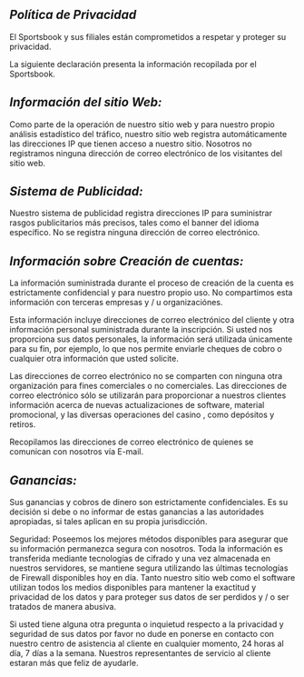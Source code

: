 ## *Política de Privacidad*
El Sportsbook y sus filiales están comprometidos a respetar y proteger su privacidad.

La siguiente declaración presenta la información recopilada por el Sportsbook.

## *Información del sitio Web:*

Como parte de la operación de nuestro sitio web y para nuestro propio análisis estadístico del tráfico, nuestro sitio web registra automáticamente las direcciones IP que tienen acceso a nuestro sitio. Nosotros no registramos ninguna dirección de correo electrónico de los visitantes del sitio web.

## *Sistema de Publicidad:*
Nuestro sistema de publicidad registra direcciones IP para suministrar rasgos publicitarios más precisos, tales como el banner del idioma específico. No se registra ninguna dirección de correo electrónico.

## *Información sobre Creación de cuentas:*
La información suministrada durante el proceso de creación de la cuenta es estrictamente confidencial y para nuestro propio uso. No compartimos esta información con terceras empresas y / u organizaciónes.

Esta información incluye direcciones de correo electrónico del cliente y otra información personal suministrada durante la inscripción. Si usted nos proporciona sus datos personales, la información será utilizada únicamente para su fin, por ejemplo, lo que nos permite enviarle cheques de cobro o cualquier otra información que usted solicite.

Las direcciones de correo electrónico no se comparten con ninguna otra organización para fines comerciales o no comerciales. Las direcciones de correo electrónico sólo se utilizarán para proporcionar a nuestros clientes información acerca de nuevas actualizaciones de software, material promocional, y las diversas operaciones del casino , como depósitos y retiros.

Recopilamos las direcciones de correo electrónico de quienes se comunican con nosotros vía E-mail.

## *Ganancias:*
Sus ganancias y cobros de dinero son estrictamente confidenciales. Es su decisión si debe o no informar de estas ganancias a las autoridades apropiadas, si tales aplican en su propia jurisdicción.

Seguridad:
Poseemos los mejores métodos disponibles para asegurar que su información permanezca segura con nosotros. Toda la información es transferida mediante tecnologías de cifrado y una vez almacenada en nuestros servidores, se mantiene segura utilizando las últimas tecnologías de Firewall disponibles hoy en día. Tanto nuestro sitio web como el software utilizan todos los medios disponibles para mantener la exactitud y privacidad de los datos y para proteger sus datos de ser perdidos y / o ser tratados de manera abusiva.

Si usted tiene alguna otra pregunta o inquietud respecto a la privacidad y seguridad de sus datos por favor no dude en ponerse en contacto con nuestro centro de asistencia al cliente en cualquier momento, 24 horas al día, 7 días a la semana. Nuestros representantes de servicio al cliente estaran más que feliz de ayudarle.
